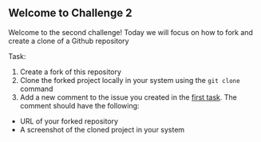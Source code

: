 ## Welcome to Challenge 2

Welcome to the second challenge! 
Today we will focus on how to fork and create a clone of a Github repository

Task: 
1. Create a fork of this repository 
2. Clone the forked project locally in your system using the ``git clone`` command 
3. Add a new comment to the issue you created in the [first task](https://github.com/scaleracademy/scaler-september-open-source-challenge/blob/main/Challenges/challenge_1.md). The comment should have the following: 
- URL of your forked repository 
- A screenshot of the cloned project in your system
